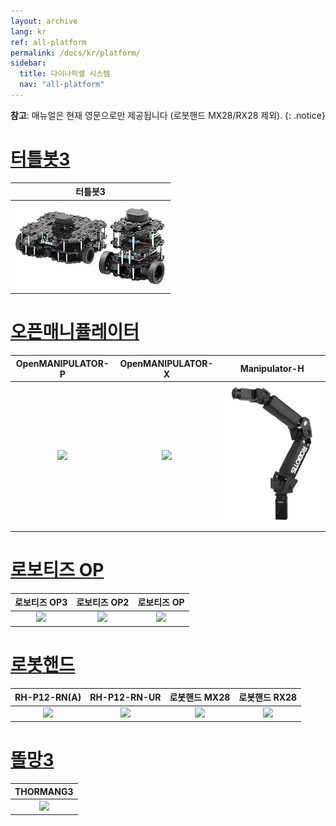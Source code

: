 ```yaml
---
layout: archive
lang: kr
ref: all-platform
permalink: /docs/kr/platform/
sidebar:
  title: 다이나믹셀 시스템
  nav: "all-platform"
---
```


**참고**: 매뉴얼은 현재 영문으로만 제공됩니다 (로봇핸드 MX28/RX28 제외).
{: .notice}

# [터틀봇3](#터틀봇3)

|                                   터틀봇3                                    |
| :--------------------------------------------------------------------------: |
| [![](/assets/tb3_burger_Waffle.png)](/docs/en/platform/turtlebot3/overview/) |

# [오픈매니퓰레이터](#오픈매니퓰레이터)

|                                                OpenMANIPULATOR-P                                                |                                                        OpenMANIPULATOR-X                                                         |                                                    Manipulator-H                                                    |
| :-------------------------------------------------------------------------------------------------------------: | :------------------------------------------------------------------------------------------------------------------------------: | :-----------------------------------------------------------------------------------------------------------------: |
| [![](/assets/images/platform/openmanipulator_p/product_img.png)](/docs/en/platform/openmanipulator_p/overview/) | [![](/assets/images/platform/openmanipulator_x/OpenManipulator_Introduction.jpg)](/docs/en/platform/openmanipulator_x/overview/) | [![](/assets/images/platform/manipulator_h/manipulator_product.png)](/docs/en/platform/manipulator_h/introduction/) |

# [로보티즈 OP](#로보티즈-op)

|                                         로보티즈 OP3                                         |                                        로보티즈 OP2                                        |                                       로보티즈 OP                                       |
|:--------------------------------------------------------------------------------------------:|:------------------------------------------------------------------------------------------:|:---------------------------------------------------------------------------------------:|
| [![](/assets/images/platform/op3/op3_product_rev2.png)](/docs/en/platform/op3/introduction/) | [![](/assets/images/platform/op2/op2_product.jpg)](/docs/en/platform/op2/getting_started/) | [![](/assets/images/platform/op/op_product.jpg)](/docs/en/platform/op/getting_started/) |

# [로봇핸드](#로봇-핸드)

|                                           RH-P12-RN(A)                                            |                                                     RH-P12-RN-UR                                                      |                                          로봇핸드 MX28                                          |                                      로봇핸드 RX28                                       |
| :-----------------------------------------------------------------------------------------------: | :-------------------------------------------------------------------------------------------------------------------: | :---------------------------------------------------------------------------------------------: | :--------------------------------------------------------------------------------------: |
| [![](/assets/images/platform/rh_p12_rn/rh-p12-rn_product_new.png)](/docs/en/platform/rh_p12_rna/) | [![](/assets/images/platform/rh_p12_rn/rh_p12_rn_ur/rh_p12_rn_ur_product_image.png)](/docs/en/platform/rh_p12_rn_ur/) | [![](/assets/images/platform/hand/3fingerhand_mx-28_02.jpg)](/docs/kr/platform/robothand_mx28/) | [![](/assets/images/platform/hand/platform_hand.jpg)](/docs/kr/platform/robothand_rx28/) |

# [똘망3](#똘망3)

|                                             THORMANG3                                             |
| :-----------------------------------------------------------------------------------------------: |
| [![](/assets/images/platform/thormang3/thormang3.png)](/docs/en/platform/thormang3/introduction/) |
